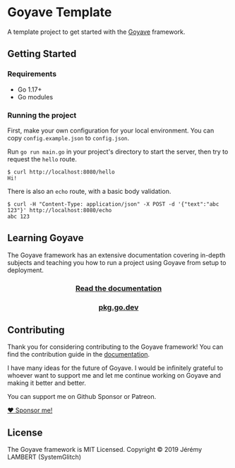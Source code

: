 # Goyave Template

A template project to get started with the [Goyave](https://github.com/go-goyave/goyave) framework.

## Getting Started

### Requirements

- Go 1.17+
- Go modules

### Running the project

First, make your own configuration for your local environment. You can copy `config.example.json` to `config.json`.

Run `go run main.go` in your project's directory to start the server, then try to request the `hello` route.
```
$ curl http://localhost:8080/hello
Hi!
```

There is also an `echo` route, with a basic body validation.
```
$ curl -H "Content-Type: application/json" -X POST -d '{"text":"abc 123"}' http://localhost:8080/echo
abc 123
```

## Learning Goyave

The Goyave framework has an extensive documentation covering in-depth subjects and teaching you how to run a project using Goyave from setup to deployment.

<a href="https://goyave.dev/guide/installation"><h3 align="center">Read the documentation</h3></a>

<a href="https://pkg.go.dev/goyave.dev/goyave/v4"><h3 align="center">pkg.go.dev</h3></a>

## Contributing

Thank you for considering contributing to the Goyave framework! You can find the contribution guide in the [documentation](https://goyave.dev/guide/contribution-guide.html).

I have many ideas for the future of Goyave. I would be infinitely grateful to whoever want to support me and let me continue working on Goyave and making it better and better.

You can support me on Github Sponsor or Patreon.

<a href="https://github.com/sponsors/System-Glitch">❤ Sponsor me!</a>

## License

The Goyave framework is MIT Licensed. Copyright © 2019 Jérémy LAMBERT (SystemGlitch)
